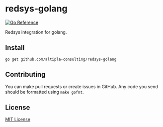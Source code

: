 # redsys-golang

[![Go Reference](https://pkg.go.dev/badge/github.com/altipla-consulting/redsys-golang.svg)](https://pkg.go.dev/github.com/altipla-consulting/redsys-golang)

Redsys integration for golang.


## Install

```shell
go get github.com/altipla-consulting/redsys-golang
```

## Contributing

You can make pull requests or create issues in GitHub. Any code you send should be formatted using `make gofmt`.


## License

[MIT License](LICENSE)
